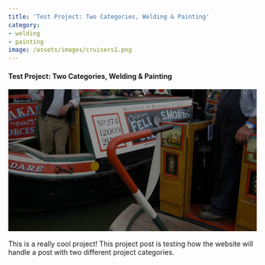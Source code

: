```yaml
---
title: 'Test Project: Two Categories, Welding & Painting'
category:
- welding
- painting
image: /assets/images/cruisers1.png
---
```

#### **Test Project: Two Categories, Welding & Painting**

![](/uploads/cruisers1.png)

This is a really cool project! This project post is testing how the website will handle a post with two different project categories.